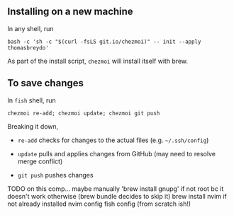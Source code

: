 ## Installing on a new machine

In any shell, run

```fish
bash -c 'sh -c "$(curl -fsLS git.io/chezmoi)" -- init --apply thomasbreydo'
```

As part of the install script, `chezmoi` will install itself with brew.

## To save changes

In `fish` shell, run

```fish
chezmoi re-add; chezmoi update; chezmoi git push
```

Breaking it down,

- `re-add` checks for changes to the actual files (e.g. `~/.ssh/config`)

- `update` pulls and applies changes from GitHub (may need to resolve merge conflict)

- `git push` pushes changes


TODO
	on this comp...
	maybe manually 'brew install gnupg' if not root bc it doesn't work otherwise (brew bundle decides to skip it)
	brew install nvim if not already installed
	nvim config
	fish config (from scratch ish!)

